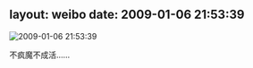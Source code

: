 layout: weibo
date: 2009-01-06 21:53:39
---
<meta name="referrer" content="no-referrer" />

<img src="/images/favicon.ico" style="float: left;"/>2009-01-06 21:53:39

不疯魔不成活……

